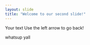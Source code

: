```yaml
---
layout: slide
title: "Welcome to our second slide!"
---
```

Your text
Use the left arrow to go back!

whatsup yall
